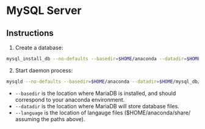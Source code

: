 # MySQL Server

## Instructions

1. Create a database:

```bash
mysql_install_db --no-defaults --basedir=$HOME/anaconda --datadir=$HOME/mysql_db/
```

2. Start daemon process:

```bash
mysqld --no-defaults --basedir=$HOME/anaconda --datadir=$HOME/mysql_db/
```

- `--basedir` is the location where MariaDB is installed, and should correspond to your anaconda environment.
- `--datadir` is the location where MariaDB will store database files.
- `--language` is the location of langauge files ($HOME/anaconda/share/ assuming the paths above).

